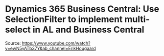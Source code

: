# Dynamics 365 Business Central: Use SelectionFilter to implement multi-select in AL and Business Central
Source: https://www.youtube.com/watch?v=ewN5yATb37Y&ab_channel=ErikHougaard
